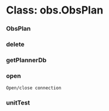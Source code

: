 # Class: obs.ObsPlan



    
      
### ObsPlan




    
### delete




    
### getPlannerDb




    
### open




    
      
    Open/close connection  
### unitTest




    

